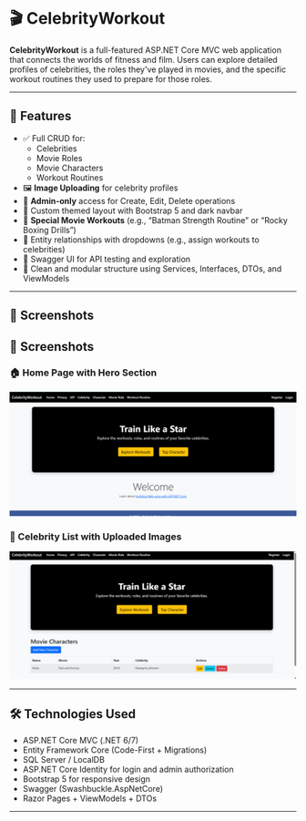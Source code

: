 # 🎬 CelebrityWorkout

**CelebrityWorkout** is a full-featured ASP.NET Core MVC web application that connects the worlds of fitness and film. Users can explore detailed profiles of celebrities, the roles they've played in movies, and the specific workout routines they used to prepare for those roles.

---

## 🚀 Features

- ✅ Full CRUD for:
  - Celebrities
  - Movie Roles
  - Movie Characters
  - Workout Routines
- 🖼️ **Image Uploading** for celebrity profiles
- 🔐 **Admin-only** access for Create, Edit, Delete operations
- 🎨 Custom themed layout with Bootstrap 5 and dark navbar
- 💪 **Special Movie Workouts** (e.g., “Batman Strength Routine” or “Rocky Boxing Drills”)
- 🔄 Entity relationships with dropdowns (e.g., assign workouts to celebrities)
- 📄 Swagger UI for API testing and exploration
- 🧼 Clean and modular structure using Services, Interfaces, DTOs, and ViewModels

---

## 📸 Screenshots

## 📸 Screenshots

### 🏠 Home Page with Hero Section
![Home Page](Homepage.png)

### 📄 Celebrity List with Uploaded Images
![Movie Character](Moviecharacter.png)




---

## 🛠️ Technologies Used

- ASP.NET Core MVC (.NET 6/7)
- Entity Framework Core (Code-First + Migrations)
- SQL Server / LocalDB
- ASP.NET Core Identity for login and admin authorization
- Bootstrap 5 for responsive design
- Swagger (Swashbuckle.AspNetCore)
- Razor Pages + ViewModels + DTOs

---


